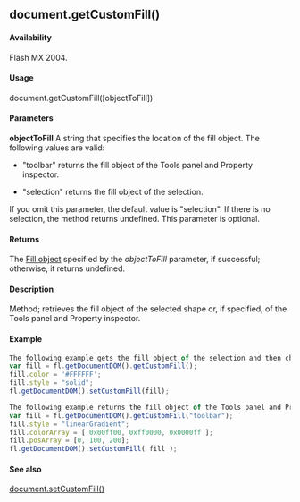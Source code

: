 ## document.getCustomFill()

#### Availability

Flash MX 2004.

#### Usage

document.getCustomFill([objectToFill])

#### Parameters

**objectToFill** A string that specifies the location of the fill object. The following values are valid:

-   "toolbar" returns the fill object of the Tools panel and Property inspector.

-   "selection" returns the fill object of the selection.

If you omit this parameter, the default value is "selection". If there is no selection, the method returns
undefined. This parameter is optional.

#### Returns

The [Fill object](../Fill_object/fill_summary.md) specified by the *objectToFill* parameter, if successful; otherwise, it returns undefined.

#### Description

Method; retrieves the fill object of the selected shape or, if specified, of the Tools panel and Property inspector.

#### Example

```javascript
The following example gets the fill object of the selection and then changes the selection’s color to white:
var fill = fl.getDocumentDOM().getCustomFill(); 
fill.color = '#FFFFFF';
fill.style = "solid"; 
fl.getDocumentDOM().setCustomFill(fill);

The following example returns the fill object of the Tools panel and Property inspector and then changes the color swatch to a linear gradient:
var fill = fl.getDocumentDOM().getCustomFill("toolbar"); 
fill.style = "linearGradient";
fill.colorArray = [ 0x00ff00, 0xff0000, 0x0000ff ]; 
fill.posArray = [0, 100, 200]; 
fl.getDocumentDOM().setCustomFill( fill );

```
#### See also

[document.setCustomFill()](../Document_object/docum470.md)
